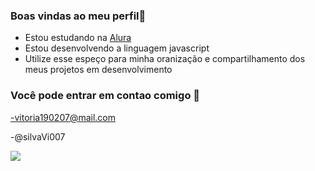 ### Boas vindas ao meu perfil🖤
- Estou estudando na  [Alura](https://www.alura.com.br)
- Estou desenvolvendo a linguagem javascript
- Utilize esse espeço para minha oranização e compartilhamento dos meus projetos em desenvolvimento
  
### Você pode entrar em contao comigo 📧
-vitoria190207@mail.com

-@silvaVi007

![](https://media1.tenor.com/m/CzaHhPyIR8gAAAAC/rosy00.gif)
